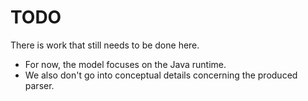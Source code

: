 # TODO

There is work that still needs to be done here.

* For now, the model focuses on the Java runtime.
* We also don't go into conceptual details concerning the produced parser.